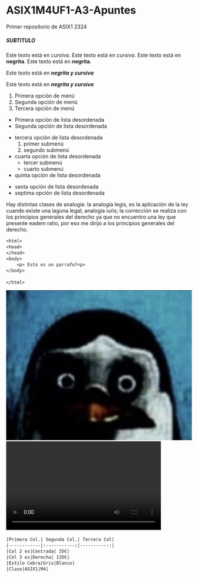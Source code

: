 # ASIX1M4UF1-A3-Apuntes

Primer repositorio de ASIX1 2324

##### SUBTITULO

Este texto está en *cursiva*.
Este texto está en _cursiva_.
Este texto está en **negrita**.
Este texto está en __negrita__.

Este texto está en **_negrita y cursiva_**

Este texto está en __*negrita y cursiva*__

1. Primera opción de menú
2. Segunda opción de menú
3. Tercera opción de menú

* Primera opción de lista desordenada
* Segunda opción de lista desordenada
- tercera opción de lista desordenada
    1. primer submenú
    2. segundo submenú 
- cuarta opción de lista desordenada
    * tercer submenú
    * cuarto submenú
- quinta opción de lista desordenada
+ sexta opción de lista desordenada
+ septima opción de lista desordenada

Hay distintas clases de analogía: la analogía legis, es la aplicación de la ley cuando existe una laguna legal; analogía iuris; 
la corrección se realiza con los principios generales del derecho ya que no encuentro una ley que presente eadem ratio, por eso me dirijo a los principios generales del derecho.
```
<html>
<head>
</head>
<body>
    <p> Esto es un parrafo?<p>
</body>

</html>
```
![Esto es una imagen](https://github.com/EricApVera05/ASIX1M4UF1-A3-Apuntes/blob/main/F6ad3CsWMAAco5I.jpeg "AMEN")
<video src="./ssstwitter.com_1695766944562.mp4" width="420"  height="240"></video>
    
    |Primera Col.| Segunda Col.| Tercera Col|
    |------------|:-----------:|-----------:|
    |Col 2 es|Centrada| 35€|
    |Col 3 es|Derecha| 135€|
    |Estilo Cebra|Gris|Blanco|
    |Clase|ASIX1|M4|
